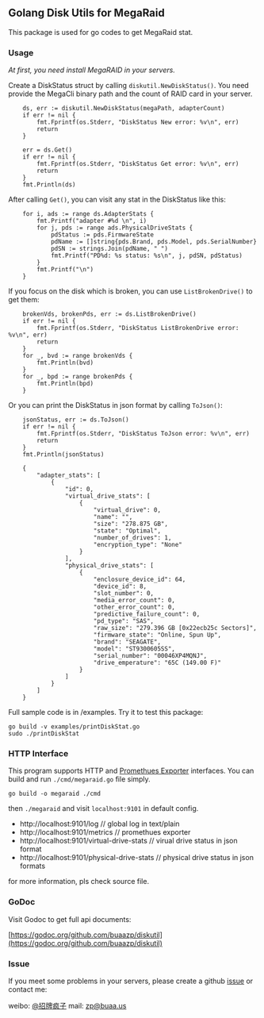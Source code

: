 ## Golang Disk Utils for MegaRaid

This package is used for go codes to get MegaRaid stat.

### Usage

_At first, you need install MegaRAID in your servers._

Create a DiskStatus struct by calling `diskutil.NewDiskStatus()`. You need provide the MegaCli binary path and the count of RAID card in your server.

```golang
	ds, err := diskutil.NewDiskStatus(megaPath, adapterCount)
	if err != nil {
		fmt.Fprintf(os.Stderr, "DiskStatus New error: %v\n", err)
		return
	}

	err = ds.Get()
	if err != nil {
		fmt.Fprintf(os.Stderr, "DiskStatus Get error: %v\n", err)
		return
	}
	fmt.Println(ds)
```

After calling `Get()`, you can visit any stat in the DiskStatus like this:

```golang
	for i, ads := range ds.AdapterStats {
		fmt.Printf("adapter #%d \n", i)
		for j, pds := range ads.PhysicalDriveStats {
			pdStatus := pds.FirmwareState
			pdName := []string{pds.Brand, pds.Model, pds.SerialNumber}
			pdSN := strings.Join(pdName, " ")
			fmt.Printf("PD%d: %s status: %s\n", j, pdSN, pdStatus)
		}
		fmt.Printf("\n")
	}
```

If you focus on the disk which is broken, you can use `ListBrokenDrive()` to get them:

```golang
	brokenVds, brokenPds, err := ds.ListBrokenDrive()
	if err != nil {
		fmt.Fprintf(os.Stderr, "DiskStatus ListBrokenDrive error: %v\n", err)
		return
	}
	for _, bvd := range brokenVds {
		fmt.Println(bvd)
	}
	for _, bpd := range brokenPds {
		fmt.Println(bpd)
	}
```

Or you can print the DiskStatus in json format by calling `ToJson()`:

```golang
	jsonStatus, err := ds.ToJson()
	if err != nil {
		fmt.Fprintf(os.Stderr, "DiskStatus ToJson error: %v\n", err)
		return
	}
	fmt.Println(jsonStatus)

	{
		"adapter_stats": [
			{
				"id": 0,
				"virtual_drive_stats": [
					{
						"virtual_drive": 0,
						"name": "",
						"size": "278.875 GB",
						"state": "Optimal",
						"number_of_drives": 1,
						"encryption_type": "None"
					}
				],
				"physical_drive_stats": [
					{
						"enclosure_device_id": 64,
						"device_id": 8,
						"slot_number": 0,
						"media_error_count": 0,
						"other_error_count": 0,
						"predictive_failure_count": 0,
						"pd_type": "SAS",
						"raw_size": "279.396 GB [0x22ecb25c Sectors]",
						"firmware_state": "Online, Spun Up",
						"brand": "SEAGATE",
						"model": "ST9300605SS",
						"serial_number": "00046XP4MQNJ",
						"drive_emperature": "65C (149.00 F)"
					}
				]
			}
		]
	}
```

Full sample code is in /examples. Try it to test this package:

```
go build -v examples/printDiskStat.go
sudo ./printDiskStat
```

### HTTP Interface

This program supports HTTP and [Promethues Exporter](https://prometheus.io/) interfaces. You can build and run `./cmd/megaraid.go` file simply.

```
go build -o megaraid ./cmd
```

then `./megaraid` and visit `localhost:9101` in default config.

- http://localhost:9101/log // global log in text/plain
- http://localhost:9101/metrics // promethues exporter
- http://localhost:9101/virtual-drive-stats // virual drive status in json format
- http://localhost:9101/physical-drive-stats // physical drive status in json formats

for more information, pls check source file.

### GoDoc

Visit Godoc to get full api documents:

[https://godoc.org/github.com/buaazp/diskutil](https://godoc.org/github.com/buaazp/diskutil)

### Issue

If you meet some problems in your servers, please create a github [issue](https://github.com/buaazp/diskutil/issues) or contact me:

weibo: [@招牌疯子](http://weibo.com/buaazp)
mail: zp@buaa.us
